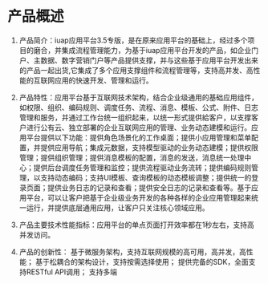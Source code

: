# 产品概述

1. 产品简介：iuap应用平台3.5专版，是在原来应用平台的基础上，经过多个项目的磨合，并集成流程管理能力，为基于iuap应用平台开发的产品，如企业门户、主数据、数字营销门户等产品提供支撑，并与这些基于应用平台开发出来的产品一起出货,它集成了多个应用支撑组件和流程管理等，支持高并发、高性能的互联网应用的快速开发、管理和运行。

2. 产品特性：应用平台基于互联网技术架构，结合企业级通用的基础应用组件，如权限、组织、编码规则、调度任务、流程、消息、模板、公式、附件、日志管理和服务，并通过工作台统一组织起来，以统一形式提供給客户，以支撑客户进行公有云、独立部署的企业互联网应用的管理、业务动态建模和运行。应用平台提供以下功能：提供角色场景化的工作桌面；提供小应用管理和菜单配置，并提供应用导航；集成元数据，支持模型驱动的业务动态建模；提供权限管理；提供组织管理；提供消息模板的配置，消息的发送，消息统一处理中心；提供后台调度任务管理和监控；提供流程驱动业务流转；提供编码规则管理，以支持动态编码；支持UI模板、查询模板的动态模板调整；提供统一的登录页面；提供业务日志的记录和查看；提供安全日志的记录和查看等。基于应用平台，可以让客户把基于企业级业务开发的各种各样的企业应用管理起来统一运行，并提供底层通用应用，让客户只关注核心领域应用。

3. 产品主要技术性能指标：应用平台的单点页面打开效率都在1秒左右，支持高并发访问。

4. 产品的创新性：
	基于微服务架构，支持互联网规模的高可用，高并发，高性能；
	基于松耦合的架构设计，支持按需选择使用；
	提供完备的SDK，全面支持RESTful API调用；
	支持多端